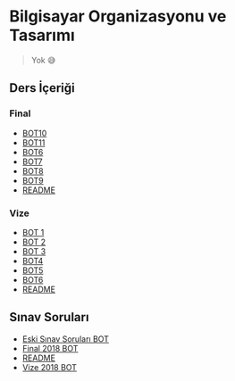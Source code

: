 # Bilgisayar Organizasyonu ve Tasarımı 

> Yok 😅
<!--Index-->

## Ders İçeriği


### Final

- [BOT10](./Ders%20%C4%B0%C3%A7eri%C4%9Fi/Final/BOT10.pdf)
- [BOT11](./Ders%20%C4%B0%C3%A7eri%C4%9Fi/Final/BOT11.pdf)
- [BOT6](./Ders%20%C4%B0%C3%A7eri%C4%9Fi/Final/BOT6.pdf)
- [BOT7](./Ders%20%C4%B0%C3%A7eri%C4%9Fi/Final/BOT7.pdf)
- [BOT8](./Ders%20%C4%B0%C3%A7eri%C4%9Fi/Final/BOT8.pdf)
- [BOT9](./Ders%20%C4%B0%C3%A7eri%C4%9Fi/Final/BOT9.pdf)
- [README](./Ders%20%C4%B0%C3%A7eri%C4%9Fi/Final/README.md)

### Vize

- [BOT 1](./Ders%20%C4%B0%C3%A7eri%C4%9Fi/Vize/BOT%201.pdf)
- [BOT 2](./Ders%20%C4%B0%C3%A7eri%C4%9Fi/Vize/BOT%202.pdf)
- [BOT 3](./Ders%20%C4%B0%C3%A7eri%C4%9Fi/Vize/BOT%203.pdf)
- [BOT4](./Ders%20%C4%B0%C3%A7eri%C4%9Fi/Vize/BOT4.pdf)
- [BOT5](./Ders%20%C4%B0%C3%A7eri%C4%9Fi/Vize/BOT5.pdf)
- [BOT6](./Ders%20%C4%B0%C3%A7eri%C4%9Fi/Vize/BOT6.pdf)
- [README](./Ders%20%C4%B0%C3%A7eri%C4%9Fi/Vize/README.md)

## Sınav Soruları

- [Eski Sınav Soruları BOT](./S%C4%B1nav%20Sorular%C4%B1/Eski%20S%C4%B1nav%20Sorular%C4%B1%20BOT.pdf)
- [Final 2018 BOT](./S%C4%B1nav%20Sorular%C4%B1/Final%202018%20BOT.pdf)
- [README](./S%C4%B1nav%20Sorular%C4%B1/README.md)
- [Vize 2018 BOT](./S%C4%B1nav%20Sorular%C4%B1/Vize%202018%20BOT.pdf)



<!--Index-->
